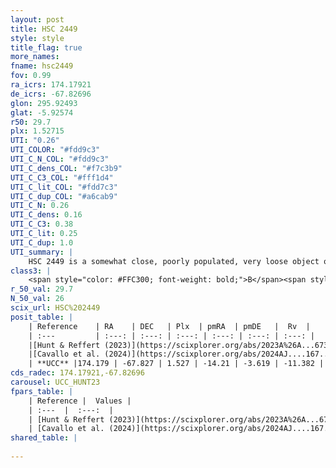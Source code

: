 ```yaml
---
layout: post
title: HSC 2449
style: style
title_flag: true
more_names: 
fname: hsc2449
fov: 0.99
ra_icrs: 174.17921
de_icrs: -67.82696
glon: 295.92493
glat: -5.92574
r50: 29.7
plx: 1.52715
UTI: "0.26"
UTI_COLOR: "#fdd9c3"
UTI_C_N_COL: "#fdd9c3"
UTI_C_dens_COL: "#f7c3b9"
UTI_C_C3_COL: "#fff1d4"
UTI_C_lit_COL: "#fdd7c3"
UTI_C_dup_COL: "#a6cab9"
UTI_C_N: 0.26
UTI_C_dens: 0.16
UTI_C_C3: 0.38
UTI_C_lit: 0.25
UTI_C_dup: 1.0
UTI_summary: |
    HSC 2449 is a somewhat close, poorly populated, very loose object of low C3 quality. It was recently reported in the literature.
class3: |
    <span style="color: #FFC300; font-weight: bold;">B</span><span style="color: red; font-weight: bold;">C</span>
r_50_val: 29.7
N_50_val: 26
scix_url: HSC%202449
posit_table: |
    | Reference    | RA    | DEC   | Plx  | pmRA  | pmDE   |  Rv  |
    | :---         | :---: | :---: | :---: | :---: | :---: | :---: |
    |[Hunt & Reffert (2023)](https://scixplorer.org/abs/2023A%26A...673A.114H) | 171.387 | -67.041 | 1.521 | -14.261 | -3.153 | -7.053 |
    |[Cavallo et al. (2024)](https://scixplorer.org/abs/2024AJ....167...12C) | 172.309 | -67.277 | 1.514 | -- | -- | -- |
    | **UCC** |174.179 | -67.827 | 1.527 | -14.21 | -3.619 | -11.382 | 
cds_radec: 174.17921,-67.82696
carousel: UCC_HUNT23
fpars_table: |
    | Reference |  Values |
    | :---  |  :---:  |
    | [Hunt & Reffert (2023)](https://scixplorer.org/abs/2023A%26A...673A.114H) | `AV50=0.683, diffAV50=1.612, MOD50=8.943, logAge50=7.76` |
    | [Cavallo et al. (2024)](https://scixplorer.org/abs/2024AJ....167...12C) | `AV50=0.12, dMod50=9.13, logAge50=8.55, [Fe/H]50=0.53` |
shared_table: |
    
---
```

